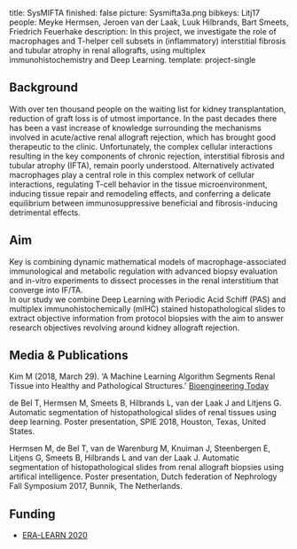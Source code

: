 title: SysMIFTA
finished: false
picture: Sysmifta3a.png
bibkeys: Litj17
people: Meyke Hermsen, Jeroen van der Laak, Luuk Hilbrands, Bart Smeets, Friedrich Feuerhake
description: In this project, we investigate the role of macrophages and T-helper cell subsets in (inflammatory) interstitial fibrosis and tubular atrophy in renal allografts, using multiplex immunohistochemistry and Deep Learning.
template: project-single

## Background

With over ten thousand people on the waiting list for kidney transplantation, reduction of graft loss is of utmost importance. In the past decades there has been a vast increase of knowledge surrounding the mechanisms involved in acute/active renal allograft rejection, which has brought good therapeutic to the clinic. Unfortunately, the  complex cellular interactions resulting in the key components of chronic rejection, interstitial fibrosis and tubular atrophy (IFTA), remain poorly understood. Alternatively activated macrophages play a central role in this complex network of cellular interactions, regulating T-cell behavior in the tissue microenvironment, inducing tissue repair and remodeling effects, and conferring a delicate equilibrium between immunosuppressive beneficial and fibrosis-inducing detrimental effects.

## Aim

Key is combining dynamic mathematical models of macrophage-associated immunological and metabolic regulation with advanced biopsy evaluation and in-vitro experiments to dissect processes in the renal interstitium that converge into IF/TA.  
In our study we combine  Deep Learning with Periodic Acid Schiff (PAS) and multiplex immunohistochemically (mIHC) stained histopathological slides to extract objective information from protocol biopsies with the aim to answer research objectives revolving around kidney allograft rejection.

## Media & Publications

Kim M (2018, March 29). ‘A Machine Learning Algorithm Segments Renal Tissue into Healthy and Pathological Structures.' [Bioengineering Today]( https://bioengineeringtoday.org/emerging-tech/machine-learning-algorithm-segments-renal-tissue-healthy-and-pathological-structures)

de Bel T, Hermsen M, Smeets B, Hilbrands L, van der Laak J and Litjens G. Automatic segmentation of histopathological slides of renal tissues using deep learning. Poster presentation, SPIE 2018, Houston, Texas, United States.

Hermsen M, de Bel T, van de Warenburg M, Knuiman J, Steenbergen E, Litjens G, Smeets B, Hilbrands L and van der Laak J. Automatic segmentation of histopathological slides from renal allograft biopsies using artifical intelligence. Poster presentation, Dutch federation of Nephrology Fall Symposium 2017, Bunnik, The Netherlands.

## Funding

* [ERA-LEARN 2020](https://www.era-learn.eu/)
